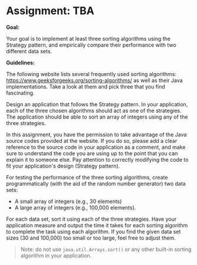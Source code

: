 # Assignment: TBA
**Goal:**

Your goal is to implement at least three sorting algorithms using the Strategy pattern, and empirically compare their performance with two different data sets.

**Guidelines:**

The following website lists several frequently used sorting algorithms: https://www.geeksforgeeks.org/sorting-algorithms/ as well as their Java implementations. Take a look at them and pick three that you find fascinating.

Design an application that follows the Strategy pattern. In your application, each of the three chosen algorithms should act as one of the strategies. The application should be able to sort an array of integers using any of the three strategies.

In this assignment, you have the permission to take advantage of the Java source codes provided at the website. If you do so, please add a clear reference to the source code in your application as a comment, and make sure to understand the code you are using up to the point that you can explain it to someone else. Pay attention to correctly modifying the code to fit your application's design (Strategy pattern).

For testing the performance of the three sorting algorithms, create programmatically (with the aid of the random number generator) two data sets:
- A small array of integers (e.g., 30 elements)
- A large array of integers (e.g., 100,000 elements).

For each data set, sort it using each of the three strategies. Have your application measure and output the time it takes for each sorting algorithm to complete the task using each algorithm. If you find the given data set sizes (30 and 100,000) too small or too large, feel free to adjust them.

> Note: do not use `java.util.Arrays.sort()` or any other built-in sorting algorithm in your application.

